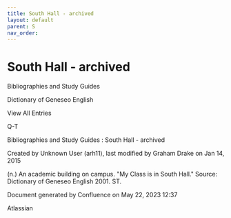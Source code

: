 ```yaml
---
title: South Hall - archived
layout: default
parent: S
nav_order:
---
```


# South Hall - archived

Bibliographies and Study Guides

Dictionary of Geneseo English

View All Entries

Q-T

Bibliographies and Study Guides : South Hall - archived

Created by  Unknown User (arh11), last modified by  Graham Drake on Jan 14, 2015

(n.) An academic building on campus. &quot;My Class is in South Hall.&quot; Source: Dictionary of Geneseo English 2001. ST.

Document generated by Confluence on May 22, 2023 12:37

Atlassian
